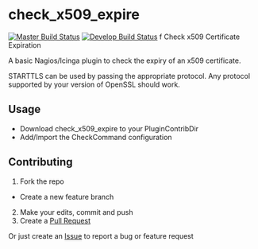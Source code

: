 # check_x509_expire

[![Master Build Status](https://img.shields.io/travis/com/leeclemens/check_x509_expire/master?label=master)](https://travis-ci.com/leeclemens/check_x509_expire/branches)
[![Develop Build Status](https://img.shields.io/travis/com/leeclemens/check_x509_expire/develop?label=develop)](https://travis-ci.com/leeclemens/check_x509_expire/branches)
f
Check x509 Certificate Expiration

A basic Nagios/Icinga plugin to check the expiry of an x509 certificate.

STARTTLS can be used by passing the appropriate protocol. Any protocol supported by your version of OpenSSL should work.

## Usage

* Download check_x509_expire to your PluginContribDir
* Add/Import the CheckCommand configuration

## Contributing
1. Fork the repo
  * Create a new feature branch
2. Make your edits, commit and push
3. Create a [Pull Request](https://github.com/leeclemens/check_x509_expire/pulls)

Or just create an [Issue](https://github.com/leeclemens/check_x509_expire/issues) to report a bug or feature request
